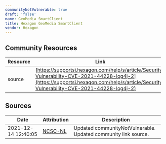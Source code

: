 ```yaml
---
communityNotVulnerable: true
draft: 'false'
name: GeoMedia SmartClient
title: Hexagon GeoMedia SmartClient
vendor: Hexagon
---
```



## Community Resources
| Resource | Link |
| --- | --- |
| source | [https://supportsi.hexagon.com/help/s/article/Security-Vulnerability-CVE-2021-44228-log4j-2](https://supportsi.hexagon.com/help/s/article/Security-Vulnerability-CVE-2021-44228-log4j-2) |


## Sources
| Date | Attribution | Description |
| --- | --- | --- |
| 2021-12-14 12:40:05 | [NCSC-NL](https://github.com/NCSC-NL/log4shell/blob/main/software/README.md) | Updated communityNotVulnerable. Updated community link source.  |
